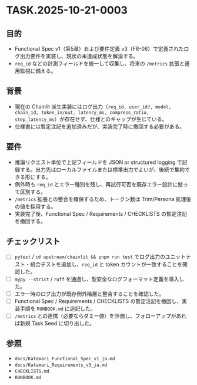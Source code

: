# TASK.2025-10-21-0003

## 目的
- Functional Spec v1（第5章）および要件定義 v3（FR-06）で定義されたログ出力要件を実装し、現状の未達成状態を解消する。
- `req_id` などの計測フィールドを統一して収集し、将来の `/metrics` 拡張と運用監視に備える。

## 背景
- 現在の Chainlit 派生実装にはログ出力（`req_id, user_id?, model, chain_id, token_in/out, latency_ms, compress_ratio, step_latency_ms`）が存在せず、仕様とのギャップが生じている。
- 仕様書には暫定注記を追加済みだが、実装完了時に撤回する必要がある。

## 要件
- 推論リクエスト単位で上記フィールドを JSON or structured logging で記録する。出力先はローカルファイルまたは標準出力でよいが、後続で集約できる形にする。
- 例外時も `req_id` とエラー種別を残し、再試行可否を既存エラー設計に倣って区別する。
- `/metrics` 拡張との整合を確保するため、トークン数は Trim/Persona 処理後の値を採用する。
- 実装完了後、Functional Spec / Requirements / CHECKLISTS の暫定注記を撤回する。

## チェックリスト
- [ ] `pytest` / `cd upstream/chainlit && pnpm run test` でログ出力のユニットテスト・統合テストを追加し、`req_id` と token カウントが一致することを確認した。
- [ ] `mypy --strict` / `ruff` を通過し、型安全なログフォーマット定義を導入した。
- [ ] エラー時のログ出力が既存例外階層と整合することを確認した。
- [ ] Functional Spec / Requirements / CHECKLISTS の暫定注記を撤回し、実装手順を `RUNBOOK.md` に追記した。
- [ ] `/metrics` との連携（必要ならダミー値）を評価し、フォローアップがあれば新規 Task Seed に切り出した。

## 参照
- `docs/Katamari_Functional_Spec_v1_ja.md`
- `docs/Katamari_Requirements_v3_ja.md`
- `CHECKLISTS.md`
- `RUNBOOK.md`
